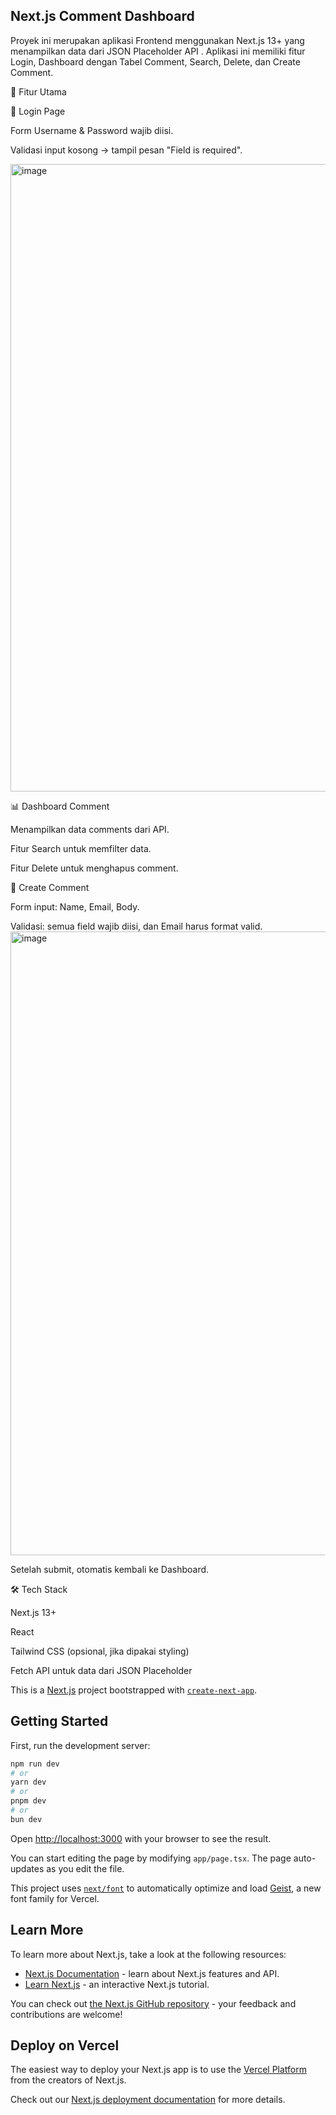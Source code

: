 ## Next.js Comment Dashboard

Proyek ini merupakan aplikasi Frontend menggunakan Next.js 13+ yang menampilkan data dari JSON Placeholder API
.
Aplikasi ini memiliki fitur Login, Dashboard dengan Tabel Comment, Search, Delete, dan Create Comment.

🚀 Fitur Utama

🔑 Login Page


Form Username & Password wajib diisi.


Validasi input kosong → tampil pesan "Field is required".

<img width="1919" height="1004" alt="image" src="https://github.com/user-attachments/assets/12b3b4ff-ad36-4a0b-82ad-01a1bcaa1663" />


📊 Dashboard Comment

Menampilkan data comments dari API.


Fitur Search untuk memfilter data.

Fitur Delete untuk menghapus comment.

📝 Create Comment

Form input: Name, Email, Body.


Validasi: semua field wajib diisi, dan Email harus format valid.
<img width="1919" height="998" alt="image" src="https://github.com/user-attachments/assets/7f57d50e-0025-4889-b566-149d60021f12" />


Setelah submit, otomatis kembali ke Dashboard.

🛠️ Tech Stack

Next.js 13+

React

Tailwind CSS
 (opsional, jika dipakai styling)

Fetch API untuk data dari JSON Placeholder



This is a [Next.js](https://nextjs.org) project bootstrapped with [`create-next-app`](https://nextjs.org/docs/app/api-reference/cli/create-next-app).

## Getting Started

First, run the development server:

```bash
npm run dev
# or
yarn dev
# or
pnpm dev
# or
bun dev
```

Open [http://localhost:3000](http://localhost:3000) with your browser to see the result.

You can start editing the page by modifying `app/page.tsx`. The page auto-updates as you edit the file.

This project uses [`next/font`](https://nextjs.org/docs/app/building-your-application/optimizing/fonts) to automatically optimize and load [Geist](https://vercel.com/font), a new font family for Vercel.

## Learn More

To learn more about Next.js, take a look at the following resources:

- [Next.js Documentation](https://nextjs.org/docs) - learn about Next.js features and API.
- [Learn Next.js](https://nextjs.org/learn) - an interactive Next.js tutorial.

You can check out [the Next.js GitHub repository](https://github.com/vercel/next.js) - your feedback and contributions are welcome!

## Deploy on Vercel

The easiest way to deploy your Next.js app is to use the [Vercel Platform](https://vercel.com/new?utm_medium=default-template&filter=next.js&utm_source=create-next-app&utm_campaign=create-next-app-readme) from the creators of Next.js.

Check out our [Next.js deployment documentation](https://nextjs.org/docs/app/building-your-application/deploying) for more details.

